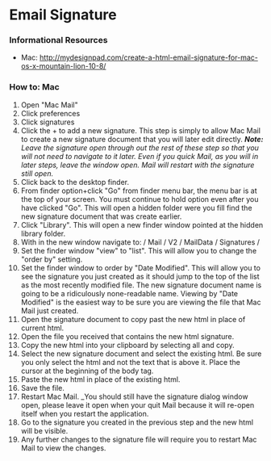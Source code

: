 Email Signature
====================

### Informational Resources

- Mac: http://mydesignpad.com/create-a-html-email-signature-for-mac-os-x-mountain-lion-10-8/

### How to: Mac
1. Open "Mac Mail"
2. Click preferences
3. Click signatures
4. Click the + to add a new signature. This step is simply to allow Mac Mail to create a new signature document that you will later edit directly. _**Note:** Leave the signature open through out the rest of these step so that you will not need to navigate to it later. Even if you quick Mail, as you will in later steps, leave the window open. Mail will restart with the signature still open._
5. Click back to the desktop finder.
6. From finder option+click "Go" from finder menu bar, the menu bar is at the top of your screen. You must continue to hold option even after you have clicked "Go". This will open a hidden folder were you fill find the new signature document that was create earlier.
7. Click "Library". This will open a new finder window pointed at the hidden library folder.
8. With in the new window navigate to: / Mail / V2 / MailData / Signatures /
9. Set the finder window "view" to "list". This will allow you to change the "order by" setting.
10. Set the finder window to order by "Date Modified". This will allow you to see the signature you just created as it should jump to the top of the list as the most recently modified file. The new signature document name is going to be a ridiculously none-readable name. Viewing by "Date Modified" is the easiest way to be sure you are viewing the file that Mac Mail just created.
11. Open the signature document to copy past the new html in place of current html. 
12. Open the file you received that contains the new html signature.
13. Copy the new html into your clipboard by selecting all and copy.
14. Select the new signature document and select the existing html. Be sure you only select the html and not the text that is above it. Place the cursor at the beginning of the body tag.
15. Paste the new html in place of the existing html.
16. Save the file.
17. Restart Mac Mail. _You should still have the signature dialog window open, please leave it open when your quit Mail because it will re-open itself when you restart the application.
18. Go to the signature you created in the previous step and the new html will be visible.
19. Any further changes to the signature file will require you to restart Mac Mail to view the changes.
